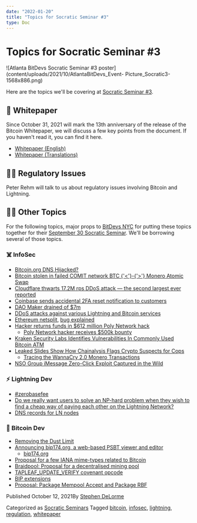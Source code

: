 ```yaml
---
date: "2022-01-20"
title: "Topics for Socratic Seminar #3"
type: Doc
---
```

# Topics for Socratic Seminar #3

![Atlanta BitDevs Socratic Seminar #3
poster](content/uploads/2021/10/AtlantaBitDevs_Event-
Picture_Socratic3-1568x886.png)

Here are the topics we'll be covering at [Socratic Seminar
#3](https://www.meetup.com/atlantabitdevs/events/279332744/).

## 🎃 Whitepaper

Since October 31, 2021 will mark the 13th anniversary of the release of the
Bitcoin Whitepaper, we will discuss a few key points from the document. If you
haven't read it, you can find it here.

  * [Whitepaper (English)](https://bitcoin.org/bitcoin.pdf)
  * [Whitepaper (Translations)](https://bitcoin.org/en/bitcoin-paper)

## 👮‍♂️ Regulatory Issues

Peter Rehm will talk to us about regulatory issues involving Bitcoin and
Lightning.

## 🤷‍♀️ Other Topics

For the following topics, major props to [BitDevs NYC](https://bitdevs.org/)
for putting these topics together for their [September 30 Socratic
Seminar](https://bitdevs.org/2021-09-30-socratic-seminar-104). We'll be
borrowing several of those topics.

### ☠️ InfoSec

  * [Bitcoin.org DNS Hijacked?](https://www.bleepingcomputer.com/news/security/bitcoinorg-hackers-steal-17-000-in-double-your-cash-scam/)
  * [Bitcoin stolen in failed COMIT network BTC {'<'}-{'>'} Monero Atomic Swap](https://www.reddit.com/r/Monero/comments/pb3f5a/sooo_i_lost_003_btc_trying_to_complete_an_atomic/)
  * [Cloudflare thwarts 17.2M rps DDoS attack — the second largest ever reported](https://blog.cloudflare.com/cloudflare-thwarts-17-2m-rps-ddos-attack-the-largest-ever-reported/)
  * [Coinbase sends accidental 2FA reset notification to customers](https://status.coinbase.com/incidents/pnjdv0f167rk)
  * [DAO Maker drained of $7m](https://medium.com/daomaker/dao-maker-statement-thursday-12th-of-august-2c3bb0d1bb69)
  * [DDoS attacks against various Lightning and Bitcoin services](https://twitter.com/BTCGandalf/status/1435293555942113287?s=20)
  * [Ethereum netsplit](https://www.theblockcrypto.com/post/115822/bug-impacting-over-50-of-ethereum-clients-leads-to-fork), [bug explained](https://twitter.com/kelvinfichter/status/1431336698911338496)
  * [Hacker returns funds in $612 million Poly Network hack](https://blog.chainalysis.com/reports/poly-network-hack-august-2021)
    * [Poly Network hacker receives $500k bounty](https://www.bleepingcomputer.com/news/security/hacker-gets-500k-reward-for-returning-stolen-cryptocurrency/)
  * [Kraken Security Labs Identifies Vulnerabilities In Commonly Used Bitcoin ATM](https://blog.kraken.com/post/11263/kraken-security-labs-identifies-vulnerabilities-in-commonly-used-bitcoin-atm/)
  * [Leaked Slides Show How Chainalysis Flags Crypto Suspects for Cops](https://www.coindesk.com/business/2021/09/21/leaked-slides-show-how-chainalysis-flags-crypto-suspects-for-cops/)
    * [Tracing the WannaCry 2.0 Monero Transactions](https://medium.com/@nbax/tracing-the-wannacry-2-0-monero-transactions-d8c1e5129dc1)
  * [NSO Group iMessage Zero-Click Exploit Captured in the Wild](https://citizenlab.ca/2021/09/forcedentry-nso-group-imessage-zero-click-exploit-captured-in-the-wild/)

### ⚡️ Lightning Dev

  * [#zerobasefee](https://lists.linuxfoundation.org/pipermail/lightning-dev/2021-August/003174.html)
  * [Do we really want users to solve an NP-hard problem when they wish to find a cheap way of paying each other on the Lightning Network?](https://lists.linuxfoundation.org/pipermail/lightning-dev/2021-August/003203.html)
  * [DNS records for LN nodes](https://lists.linuxfoundation.org/pipermail/lightning-dev/2021-September/003224.html)

### 🦡 Bitcoin Dev

  * [Removing the Dust Limit](https://lists.linuxfoundation.org/pipermail/bitcoin-dev/2021-August/019307.html)
  * [Announcing bip174.org, a web-based PSBT viewer and editor](https://lists.linuxfoundation.org/pipermail/bitcoin-dev/2021-August/019355.html)
    * [bip174.org](https://bip174.org)
  * [Proposal for a few IANA mime-types related to Bitcoin](https://lists.linuxfoundation.org/pipermail/bitcoin-dev/2021-August/019385.html)
  * [Braidpool: Proposal for a decentralised mining pool](https://lists.linuxfoundation.org/pipermail/bitcoin-dev/2021-August/019371.html)
  * [TAPLEAF_UPDATE_VERIFY covenant opcode](https://lists.linuxfoundation.org/pipermail/bitcoin-dev/2021-September/019419.html)
  * [BIP extensions](https://lists.linuxfoundation.org/pipermail/bitcoin-dev/2021-September/019457.html)
  * [Proposal: Package Mempool Accept and Package RBF](https://lists.linuxfoundation.org/pipermail/bitcoin-dev/2021-September/019464.html)

Published October 12, 2021By [Stephen DeLorme](author/stephen/index.html)

Categorized as [Socratic Seminars](category/socratic-seminars/index.html)
Tagged [bitcoin](tag/bitcoin/index.html), [infosec](tag/infosec/index.html),
[lightning](tag/lightning/index.html),
[regulation](tag/regulation/index.html),
[whitepaper](tag/whitepaper/index.html)

#